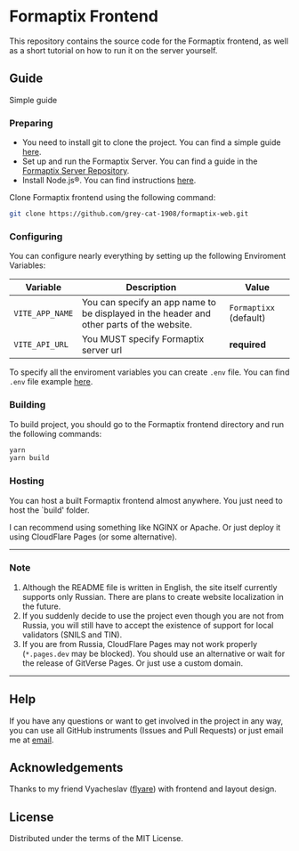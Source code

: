# Formaptix Frontend

This repository contains the source code for the Formaptix frontend, as well as a short tutorial on how to run it on the server yourself.

## Guide

Simple guide

### Preparing

* You need to install git to clone the project. You can find a simple guide [here](https://git-scm.com/book/en/v2/Getting-Started-Installing-Git).
* Set up and run the Formaptix Server. You can find a guide in the [Formaptix Server Repository](https://github.com/grey-cat-1908/formaptix-server/).
* Install Node.js®. You can find instructions [here](https://nodejs.org/en/download/package-manager).

Clone Formaptix frontend using the following command:

```sh
git clone https://github.com/grey-cat-1908/formaptix-web.git
```

### Configuring

You can configure nearly everything by setting up the following Enviroment Variables:

|  Variable  | Description | Value |
|---|---|---|
| `VITE_APP_NAME`  | You can specify an app name to be displayed in the header and other parts of the website.  | `Formaptixx` (default) |
| `VITE_API_URL`  |  You MUST specify Formaptix server url | **required** |

To specify all the enviroment variables you can create `.env` file. You can find `.env` file example [here](https://github.com/grey-cat-1908/formaptix-web/blob/master/.env.example).

### Building

To build project, you should go to the Formaptix frontend directory and run the following commands:

```sh
yarn
yarn build
```

### Hosting

You can host a built Formaptix frontend almost anywhere. You just need to host the `build' folder.

I can recommend using something like NGINX or Apache. Or just deploy it using CloudFlare Pages (or some alternative).


- - -

### Note

1. Although the README file is written in English, the site itself currently supports only Russian. There are plans to create website localization in the future.
2. If you suddenly decide to use the project even though you are not from Russia, you will still have to accept the existence of support for local validators (SNILS and TIN).
3. If you are from Russia, CloudFlare Pages may not work properly (`*.pages.dev` may be blocked). You should use an alternative or wait for the release of GitVerse Pages. Or just use a custom domain.

- - -

## Help

If you have any questions or want to get involved in the project in any way, you can use all GitHub instruments (Issues and Pull Requests) or just email me at [email](mailto:mail@mrkrk.me). 

## Acknowledgements

Thanks to my friend Vyacheslav ([flyare](https://github.com/flyare1337)) with frontend and layout design.

## License

Distributed under the terms of the MIT License.
